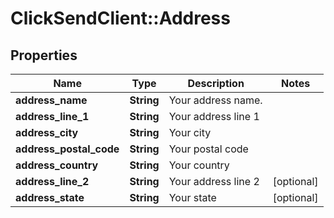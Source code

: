 # ClickSendClient::Address

## Properties
Name | Type | Description | Notes
------------ | ------------- | ------------- | -------------
**address_name** | **String** | Your address name. | 
**address_line_1** | **String** | Your address line 1 | 
**address_city** | **String** | Your city | 
**address_postal_code** | **String** | Your postal code | 
**address_country** | **String** | Your country | 
**address_line_2** | **String** | Your address line 2 | [optional] 
**address_state** | **String** | Your state | [optional] 


